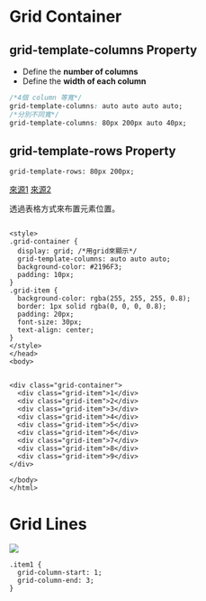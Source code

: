 # Grid Container
## grid-template-columns Property
-  Define the **number of columns** 
-  Define the **width of each column**
```css
/*4個 column 等寬*/
grid-template-columns: auto auto auto auto;
/*分別不同寬*/
grid-template-columns: 80px 200px auto 40px;
```
## grid-template-rows Property
```
grid-template-rows: 80px 200px;
```
[來源1](https://www.youtube.com/watch?v=lI81W0A-GUc)
[來源2](https://www.w3schools.com/css/css_grid.asp)

透過表格方式來布置元素位置。  
```

<style>
.grid-container {
  display: grid; /*用grid來顯示*/
  grid-template-columns: auto auto auto;
  background-color: #2196F3;
  padding: 10px;
}
.grid-item {
  background-color: rgba(255, 255, 255, 0.8);
  border: 1px solid rgba(0, 0, 0, 0.8);
  padding: 20px;
  font-size: 30px;
  text-align: center;
}
</style>
</head>
<body>


<div class="grid-container">
  <div class="grid-item">1</div>
  <div class="grid-item">2</div>
  <div class="grid-item">3</div>  
  <div class="grid-item">4</div>
  <div class="grid-item">5</div>
  <div class="grid-item">6</div>  
  <div class="grid-item">7</div>
  <div class="grid-item">8</div>
  <div class="grid-item">9</div>  
</div>

</body>
</html>

```


# Grid Lines
<img src = 'https://www.w3schools.com/css/grid_lines.png'>

```
.item1 {
  grid-column-start: 1;
  grid-column-end: 3;
}
```
